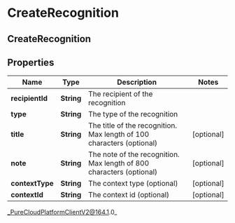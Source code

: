 # CreateRecognition

## CreateRecognition

## Properties

|Name | Type | Description | Notes|
|------------ | ------------- | ------------- | -------------|
| **recipientId** | **String** | The recipient of the recognition | |
| **type** | **String** | The type of the recognition | |
| **title** | **String** | The title of the recognition. Max length of 100 characters (optional) | [optional] |
| **note** | **String** | The note of the recognition. Max length of 800 characters (optional) | [optional] |
| **contextType** | **String** | The context type (optional) | [optional] |
| **contextId** | **String** | The context id (optional) | [optional] |



_PureCloudPlatformClientV2@164.1.0_
